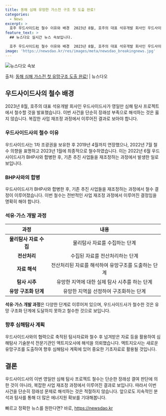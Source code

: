 ```yaml
---
title: 동해 심해 유망한 가스전 구조 첫 도출 완료!
categories:
  - News
excerpt: >
  호주 우드사이드社 철수 이유와 배경  2023년 8월, 호주의 대표 석유개발 회사인 우드사이드社는 영일만 심…
feature_text: >
  ## 뉴스다오 실시간 뉴스 속보입니다.

  호주 우드사이드社 철수 이유와 배경  2023년 8월, 호주의 대표 석유개발 회사인 우드사이드社는 영일만 심…
image: 'https://newsdao.kr/res/images/meta/newsdao_breakingnews.jpg'
---
```


![뉴스다오 속보](https://newsdao.kr/res/images/meta/newsdao_breakingnews.jpg)

<p>출처: <a href="https://newsdao.kr/4139" rel="dofollow">동해 심해 가스전 첫 유망구조 도출 완료!</a> | 뉴스다오</p>

<h2 data-ke-size="size26">우드사이드사의 철수 배경</h2>
<p data-ke-size="size16">2023년 8월, 호주의 대표 석유개발 회사인 우드사이드사가 영일만 심해 탐사 프로젝트에서 철수할 것을 발표했습니다. 이번 사건을 단순히 장래성 부족으로 해석하는 것은 옳지 않습니다. 복잡한 사업 재조정 과정에서 이루어진 결과로 보아야 합니다.</p>

<h3 data-ke-size="size24">우드사이드사의 철수 이유</h3>
<p data-ke-size="size16">우드사이드사는 1차 조광권을 보유한 후 2019년 4월까지 연장했으나, 2022년 7월 철수 의향을 표명하고 2023년 1월에 최종적으로 철수하였습니다. 이는 2022년 6월 우드사이드사가 BHP사와 합병한 후, 기존 추진 사업들을 재조정하는 과정에서 발생한 일로 보입니다.</p>

<h3 data-ke-size="size24">BHP사와의 합병</h3>
<p data-ke-size="size16">우드사이드사가 BHP사와 합병한 후, 기존 추진 사업들을 재조정하는 과정에서 철수 결정이 이루어졌습니다. 이번 철수는 전반적인 사업 재조정 과정에서 이루어진 결정임을 명확히 해야 합니다.</p>

<h3 data-ke-size="size24">석유·가스 개발 과정</h3>
<table>
<thead>
<tr>
<th>과정</th>
<th>내용</th>
</tr>
</thead>
<tbody>
<tr>
<td style="text-align: center; height: 17px;"><b>물리탐사 자료 수집</b></td>
<td style="text-align: center; height: 17px;">물리탐사 자료를 수집하는 단계</td>
</tr>
<tr>
<td style="text-align: center; height: 17px;"><b>전산처리</b></td>
<td style="text-align: center; height: 17px;">수집된 자료를 전산처리하는 단계</td>
</tr>
<tr>
<td style="text-align: center; height: 17px;"><b>자료 해석</b></td>
<td style="text-align: center; height: 17px;">전산처리된 자료를 해석하여 유망구조를 도출하는 단계</td>
</tr>
<tr>
<td style="text-align: center; height: 17px;"><b>탐사 시추</b></td>
<td style="text-align: center; height: 17px;">유망한 지역에 대한 실제 탐사 시추를 하는 단계</td>
</tr>
<tr>
<td style="text-align: center; height: 17px;"><b>유망 구조화 단계</b></td>
<td style="text-align: center; height: 17px;">유망한 지역을 선정하여 구조화하는 단계</td>
</tr>
</tbody>
</table>

<p data-ke-size="size16"><b>석유·가스 개발 과정</b>은 다양한 단계로 이루어져 있으며, 우드사이드사가 철수한 것은 유망 구조화 단계에 도달하지 못하고 철수한 것으로 보입니다.</p>

<h3 data-ke-size="size24">향후 심해탐사 계획</h3>
<p data-ke-size="size16">우드사이드사와의 협력으로 축적된 탐사자료와 철수 후 넘겨받은 자료 등을 활용하여 심해탐사 기술분석 전문기관인 액트지오사에 해석을 의뢰했습니다. 액트지오사는 새로운 유망구조를 도출하여 향후 심해탐사 계획에 있어 중요한 기초자료로 활용될 것입니다.</p>

<h2 data-ke-size="size26">결론</h2>
<p data-ke-size="size16">우드사이드사의 이번 영일만 심해 탐사 프로젝트 철수는 단순한 장래성 결여 판단에 의한 것이 아니라, 복잡한 사업 재조정 과정에서 이루어진 결과로 보입니다. 따라서 이번 사건을 단순히 장래성 문제로 해석하는 것은 적절하지 않습니다. 앞으로도 지속적인 분석과 탐사를 통해 더 많은 에너지원 확보를 기대해봅니다.</p> 

빠르고 정확한 뉴스를 원한다면? 바로, <a href="https://newsdao.kr" rel="dofollow">https://newsdao.kr</a>


